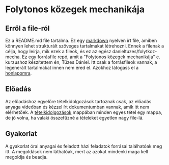 # Folytonos közegek mechanikája

## Erről a file-ról
Ez a README.md file tartalma. Ez egy [markdown](https://en.wikipedia.org/wiki/Markdown) nyelven írt file, amiben könnyen lehet strukturált szöveges tartalmakat létrehozni. Ennek a filenak a célja, hogy leírja, mik ezek a fileok, és ez az egész danieltuzes/folytkoz-mecha. Ez egy forrásfile repó, amit a "Folytonos közegek mechanikája" c. kurzushoz készítettem én, Tüzes Dániel. Itt csak a forrásfileok vannak, a legenerált tartalmakat innen nem éred el. Azokhoz látogass el a [honlapomra](http://metal.elte.hu/~tuzes/oktatas/).
## Előadás
Az előadáshoz egyelőre tételkidolgozások tartoznak csak, az előadás anyaga videóban és kézzel írt dokumentumban vannak, amik itt nem elérhetőek. A [tételkidolgozások](https://github.com/danieltuzes/folytkoz-mecha/tree/master/t%C3%A9telkidolgoz%C3%A1s) mappában minden egyes tétel egy mappa, de jó volna, ha valaki összefűzné a tételeket egyetlen nagy file-lá.
## Gyakorlat
A gyakorlat órai anyagai és feladott házi feladatok forrásai találhatóak meg itt. A megoldások nem láthatóak, mert az azokat mindenki maga kell megoldja és beadja.
